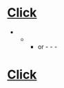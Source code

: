 # [Click](https://github.com/Miner-Bot/MinerBot/tree/Miner-Bot.github.io#minerbot)
- - -  or  - - -
# [Click](https://github.com/Miner-Bot/MinerBot/tree/main#about-minerbot)
